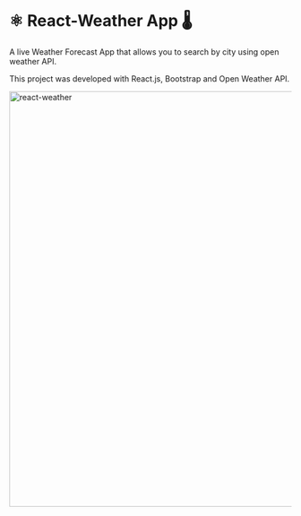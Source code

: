 # ⚛️ React-Weather App 🌡

A live Weather Forecast App that allows you to search by city using open weather API.

This project was developed with React.js, Bootstrap and Open Weather API.

<img width="742" alt="react-weather" src="https://user-images.githubusercontent.com/96970580/166149812-266d1206-3b02-4fda-9204-071713d4f930.png">
